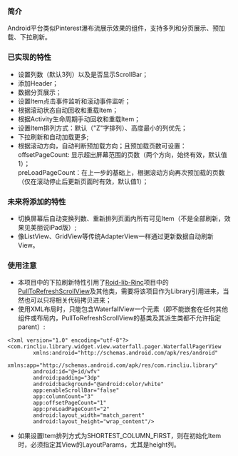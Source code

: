 ### 简介
Android平台类似Pinterest瀑布流展示效果的组件，支持多列和分页展示、预加载、下拉刷新。

### 已实现的特性
* 设置列数（默认3列）以及是否显示ScrollBar；
* 添加Header；
* 数据分页展示；
* 设置Item点击事件监听和滚动事件监听；
* 根据滚动状态自动回收和重载Item；
* 根据Activity生命周期手动回收和重载Item；
* 设置Item排列方式：默认（"Z"字排列）、高度最小的列优先；
* 下拉刷新和自动加载更多;
* 根据滚动方向，自动判断预加载方向；且预加载页数可设置：<BR/>
  offsetPageCount: 显示超出屏幕范围的页数（两个方向，始终有效，默认值1）；<BR/>
  preLoadPageCount：在上一步的基础上，根据滚动方向再次预加载的页数（仅在滚动停止后更新页面时有效，默认值1）；<BR/>

### 未来将添加的特性
* 切换屏幕后自动变换列数、重新排列页面内所有可见Item（不是全部刷新，效果见美丽说iPad版）;
* 像ListView、GridView等传统AdapterView一样通过更新数据自动刷新View。

### 使用注意
* 本项目中的下拉刷新特性引用了[Roid-lib-Rinc](https://github.com/RincLiu/roid-lib-rinc)项目中的[PullToRefreshScrollView](https://github.com/RincLiu/roid-lib-rinc/blob/master/src/com/rincliu/library/widget/view/pulltorefresh/PullToRefreshScrollView.java)及其他类，需要将该项目作为Library引用进来，当然也可以只将相关代码拷贝进来；
* 使用XML布局时，只能包含WaterfallView一个元素（即不能嵌套在任何其他组件或布局内，PullToRefreshScrollView的基类及其派生类都不允许指定parent）:

```
<?xml version="1.0" encoding="utf-8"?>
<com.rincliu.library.widget.view.waterfall.pager.WaterfallPagerView 
        xmlns:android="http://schemas.android.com/apk/res/android"
        xmlns:app="http://schemas.android.com/apk/res/com.rincliu.library"
        android:id="@+id/wfv"
        android:padding="3dp"
        android:background="@android:color/white"
        app:enableScrollBar="false"
        app:columnCount="3"
        app:offsetPageCount="1"
        app:preLoadPageCount="2"
        android:layout_width="match_parent"
        android:layout_height="wrap_content"/>
```

* 如果设置Item排列方式为SHORTEST_COLUMN_FIRST，则在初始化Item时，必须指定其View的LayoutParams，尤其是height列。
